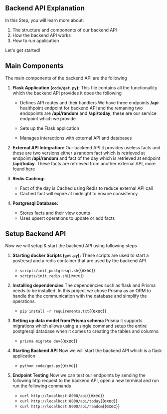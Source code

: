 ## Backend API Explanation

In this Step, you will learn more about:

1. The structure and components of our backend API
2. How the backend API works 
3. How to run application

Let's get started!

## Main Components

The main components of the backend API are the following 

1. **Flask Application (`code/get.py`):**
This file contains all the functionallity which the backend API provides it does the following 

	- Defines API routes and their handlers
We have three endpoints **/api** healthpoint endpoint for backend API and the remaning two endopoints are **/api/random** and **/api/today**, these are our service endpoint which we provide 

   - Sets up the Flask application   
   - Manages interactions with external API and databases
   
2. **External API Integration:**
Our backend API it provides useless facts and these are two versions either a random fact which is retrieved at endpoint **/api/random** and fact of the day which is retrieved at endpoint **/api/today**. These facts are retrieved from another external API, more found [here](https://uselessfacts.jsph.pl)

3. **Redis Caching:**
   - Fact of the day is Cached using Redis to reduce external API call
   - Cached fact will expire at midnight to ensure consistency

4. **Postgresql Database:**
   - Stores facts and their view counts
   - Uses upsert operations to update or add facts

## Setup Backend API

Now we will setup & start the backend API using following steps

1. **Starting docker Scripts (`get.py`):**
These scripts are used to start a postresql and a redis container that are used by the backend API
    - `scripts/init_postgresql.sh`{{exec}}
    - `scripts/init_redis.sh`{{exec}}

2. **Installing dependencies**
The dependencies such as flask and Prisma needs to be installed. In this project we chose Prisma as an ORM to handle the the communication with the database and simplify the operations.

    -  `pip install -r requirements.txt`{{exec}}

3. **Setting up data model from Prisma schema** 
Prisma it supports migrations which allows using a single command setup the entire postgresql database when it comes to creating the tables and columns.

    -   `prisma migrate dev`{{exec}}

4. **Starting Backend API**
Now we will start the backend API which is a flask application 

    -   `python code/get.py`{{exec}}

5. **Endpoint Testing** 
Now we can test our endpoints by sending the following http request to the backend API, open a new terminal and run run the following commands 

    - `curl http://localhost:8000/api`{{exec}}
	- `curl http://localhost:8000/api/today`{{exec}}
	- `curl http://localhost:8000/api/random`{{exec}}